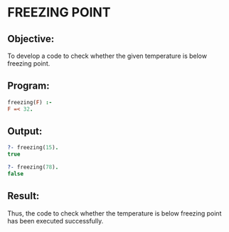 # FREEZING POINT
## Objective:
To develop a code to check whether the given temperature is below freezing point.
## Program:
```prolog
freezing(F) :-
F =< 32.
```
## Output:
```prolog
?- freezing(15).
true

?- freezing(78).
false
```
## Result:
Thus, the code to check whether the temperature is below freezing point has been executed successfully.
